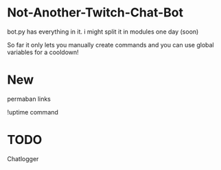 # Not-Another-Twitch-Chat-Bot

bot.py has everything in it. i might split it in modules one day (soon)

So far it only lets you manually create commands and you can use global variables for a cooldown!

# New

permaban links

!uptime command



# TODO

Chatlogger


